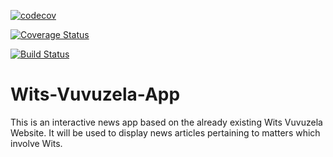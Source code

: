 [![codecov](https://codecov.io/gh/Ayo-Akinkugbe/Wits-Vuvuzela-App/branch/master/graph/badge.svg)](https://codecov.io/gh/Ayo-Akinkugbe/Wits-Vuvuzela-App)

[![Coverage Status](https://coveralls.io/repos/github/Ayo-Akinkugbe/Wits-Vuvuzela-App/badge.svg?branch=master)](https://coveralls.io/github/Ayo-Akinkugbe/Wits-Vuvuzela-App?branch=master)

[![Build Status](https://travis-ci.org/Ayo-Akinkugbe/Wits-Vuvuzela-App.svg?branch=master)](https://travis-ci.org/Ayo-Akinkugbe/Wits-Vuvuzela-App)

# Wits-Vuvuzela-App

This is an interactive news app based on the already existing Wits Vuvuzela Website. It will be used to display news articles pertaining to matters which involve Wits.

